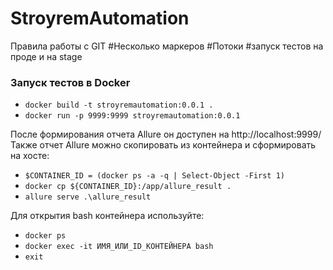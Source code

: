 # StroyremAutomation

Правила работы с GIT
#Несколько маркеров
#Потоки 
#запуск тестов на проде и на stage

### Запуск тестов в Docker
- ```docker build -t stroyremautomation:0.0.1 .```
- ```docker run -p 9999:9999 stroyremautomation:0.0.1```  

После формирования отчета Allure он доступен на http://localhost:9999/  
Также отчет Allure можно скопировать из контейнера и сформировать на хосте: 
- `````$CONTAINER_ID = (docker ps -a -q | Select-Object -First 1)`````
- ```docker cp ${CONTAINER_ID}:/app/allure_result .```
- ```allure serve .\allure_result  ```

Для открытия bash контейнера используйте:
- ```docker ps```
- ```docker exec -it ИМЯ_ИЛИ_ID_КОНТЕЙНЕРА bash ```
- ```exit```

